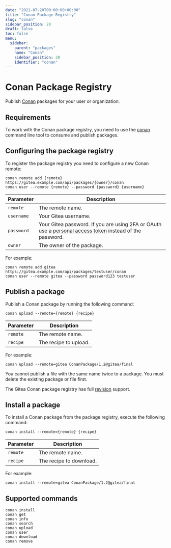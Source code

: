```yaml
---
date: "2021-07-20T00:00:00+00:00"
title: "Conan Package Registry"
slug: "conan"
sidebar_position: 20
draft: false
toc: false
menu:
  sidebar:
    parent: "packages"
    name: "Conan"
    sidebar_position: 20
    identifier: "conan"
---
```

# Conan Package Registry

Publish [Conan](https://conan.io/) packages for your user or organization.

## Requirements

To work with the Conan package registry, you need to use the [conan](https://conan.io/downloads.html) command line tool to consume and publish packages.

## Configuring the package registry

To register the package registry you need to configure a new Conan remote:

```shell
conan remote add {remote} https://gitea.example.com/api/packages/{owner}/conan
conan user --remote {remote} --password {password} {username}
```

| Parameter    | Description                                                                                                                                    |
| ------------ | ---------------------------------------------------------------------------------------------------------------------------------------------- |
| `remote`   | The remote name.                                                                                                                               |
| `username` | Your Gitea username.                                                                                                                           |
| `password` | Your Gitea password. If you are using 2FA or OAuth use a [personal access token](development/api-usage.md#authentication) instead of the password. |
| `owner`    | The owner of the package.                                                                                                                      |

For example:

```shell
conan remote add gitea https://gitea.example.com/api/packages/testuser/conan
conan user --remote gitea --password password123 testuser
```

## Publish a package

Publish a Conan package by running the following command:

```shell
conan upload --remote={remote} {recipe}
```

| Parameter  | Description           |
| ---------- | --------------------- |
| `remote` | The remote name.      |
| `recipe` | The recipe to upload. |

For example:

```shell
conan upload --remote=gitea ConanPackage/1.2@gitea/final
```

You cannot publish a file with the same name twice to a package. You must delete the existing package or file first.

The Gitea Conan package registry has full [revision](https://docs.conan.io/en/latest/versioning/revisions.html) support.

## Install a package

To install a Conan package from the package registry, execute the following command:

```shell
conan install --remote={remote} {recipe}
```

| Parameter  | Description             |
| ---------- | ----------------------- |
| `remote` | The remote name.        |
| `recipe` | The recipe to download. |

For example:

```shell
conan install --remote=gitea ConanPackage/1.2@gitea/final
```

## Supported commands

```
conan install
conan get
conan info
conan search
conan upload
conan user
conan download
conan remove
```
